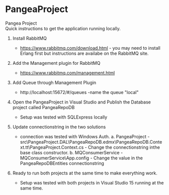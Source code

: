 # PangeaProject
Pangea Project	
Quick instructions to get the application running locally.

1. Install RabbitMQ 
	- https://www.rabbitmq.com/download.html - you may need to install Erlang first but instructions are availabe on the RabbitMQ site.
	
2. Add the Management plugin for RabbitMQ
	- https://www.rabbitmq.com/management.html

3. Add Queue through Management Plugin
	- http://localhost:15672/#/queues
	  -name the queue "local"

4. Open the PangeaProject in Visual Studio and Publish the Database project called PangeaRepoDB
	- Setup was tested with SQLExpress locally 
	
5. Update connectionstring in the two solutions
	- connection was tested with Windows Auth.
	a. PangeaProject 
			- src\PangeaProject.DAL\PangeaRepoDB.edmx\PangeaRepoDB.Context.tt\PangeaProject.Context.cs
			- Change the connectionstring inthe base class constructor.
	b. MQConsumerService
			- MQConsumerService\App.config
			- Change the value in the PangeaRepoDBEntities connectionstring
			
6. Ready to run both projects at the same time to make everything work.
	- Setup was tested with both projects in Visual Studio 15 running at the same time.
